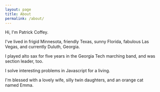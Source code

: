 ```yaml
---
layout: page
title: About
permalink: /about/
---
```


Hi, I'm Patrick Coffey.

I've lived in frigid Minnesota, friendly Texas, sunny Florida, fabulous Las Vegas, and currently Duluth, Georgia.

I played alto sax for five years in the Georgia Tech marching band, and was section leader, too.

I solve interesting problems in Javascript for a living.

I'm blessed with a lovely wife, silly twin daughters, and an orange cat named Emma.

